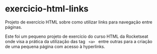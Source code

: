 # exercicio-html-links
Projeto de exercício HTML sobre como utilizar links para navegação entre páginas.

Este foi um pequeno projeto de exercício do curso HTML da Rocketseat onde visa a prática da utilização das tag <code> &lt;a&gt; </code> entre outras para a criação de uma pequena página com acesso à hyperlinks.
